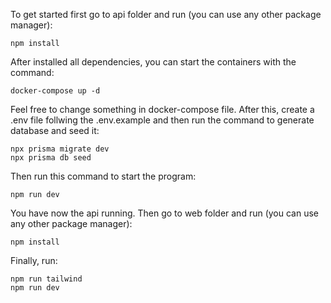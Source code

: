 To get started first go to api folder and run (you can use any other package manager):
```
npm install
```
After installed all dependencies, you can start the containers with the command:
```
docker-compose up -d
```
Feel free to change something in docker-compose file. After this, create a .env file follwing the .env.example and then run the command to generate database and seed it:
```
npx prisma migrate dev
npx prisma db seed
```
Then run this command to start the program:
```
npm run dev
```
You have now the api running. Then go to web folder and run (you can use any other package manager):
```
npm install
```
Finally, run:
```
npm run tailwind
npm run dev
```
